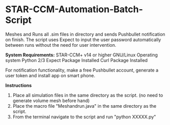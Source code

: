 # STAR-CCM-Automation-Batch-Script
Meshes and Runs all .sim files in directory and sends Pushbullet notification on finish.
The script uses Expect to input the user password automatically between runs without the need for user intervention.

**System Requirements:** 
STAR-CCM+ v14 or higher
GNU/Linux Operating system
Python 2/3 
Expect Package Installed
Curl Package Installed

For notification functionality, make a free Pushbullet account, generate a user token and install app on smart phone.

**Instructions**
1. Place all simulation files in the same directory as the script. (no need to generate volume mesh before hand)
2. Place the macro file "Meshandrun.java" in the same directory as the script.
3. From the terminal navigate to the script and run "python XXXXX.py"



